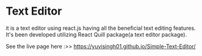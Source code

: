 # Text Editor

it is a text editor using react.js having all the beneficial text editing features. It's been developed utilizing React Quill package(a text editor package).



See the live page  here :>> 
https://yuvisingh01.github.io/Simple-Text-Editor/
